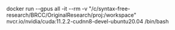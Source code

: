 docker run --gpus all -it --rm -v "/c/syntax-free-research/BRCC/OriginalResearch/proj:/workspace" nvcr.io/nvidia/cuda:11.2.2-cudnn8-devel-ubuntu20.04 /bin/bash
